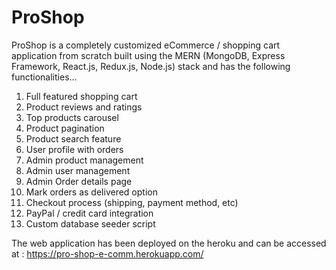 # ProShop

ProShop is a completely customized eCommerce / shopping cart application from scratch built using the MERN (MongoDB, Express Framework, React.js, Redux.js, Node.js) stack and has the following functionalities...

1. Full featured shopping cart
2. Product reviews and ratings
3. Top products carousel
4. Product pagination
5. Product search feature
6. User profile with orders
7. Admin product management
8. Admin user management
9. Admin Order details page
10. Mark orders as delivered option
11. Checkout process (shipping, payment method, etc)
12. PayPal / credit card integration
13. Custom database seeder script


The web application has been deployed on the heroku and can be accessed at : https://pro-shop-e-comm.herokuapp.com/ 
